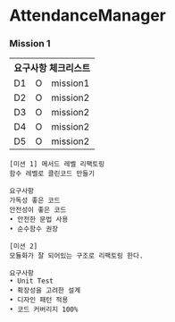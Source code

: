 # AttendanceManager

### Mission 1

<table>
  <tr><th colspan="3">요구사항 체크리스트</th></tr>
  <tr><td>D1</td><td>O</td><td>mission1</td></tr>
  <tr><td>D2</td><td>O</td><td>mission2</td></tr>
  <tr><td>D3</td><td>O</td><td>mission2</td></tr>
  <tr><td>D4</td><td>O</td><td>mission2</td></tr>
  <tr><td>D5</td><td>O</td><td>mission2</td></tr>
</table>


```
[미션 1] 메서드 레벨 리팩토링
함수 레벨로 클린코드 만들기

요구사항
가독성 좋은 코드
안전성이 좋은 코드
• 안전한 문법 사용
• 순수함수 권장

[미션 2]
모듈화가 잘 되어있는 구조로 리팩토링 한다.

요구사항
• Unit Test
• 확장성을 고려한 설계
• 디자인 패턴 적용
• 코드 커버리지 100%
```
